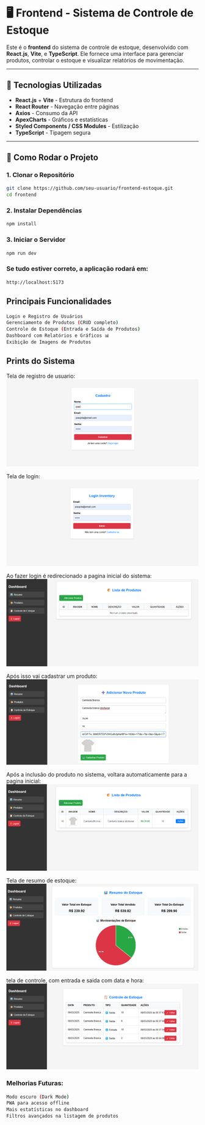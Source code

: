 # 🖥️ Frontend - Sistema de Controle de Estoque

Este é o **frontend** do sistema de controle de estoque, desenvolvido com **React.js**, **Vite**, e **TypeScript**. Ele fornece uma interface para gerenciar produtos, controlar o estoque e visualizar relatórios de movimentação.

---

## 🚀 **Tecnologias Utilizadas**
- **React.js** + **Vite** - Estrutura do frontend
- **React Router** - Navegação entre páginas
- **Axios** - Consumo da API
- **ApexCharts** - Gráficos e estatísticas
- **Styled Components / CSS Modules** - Estilização
- **TypeScript** - Tipagem segura

---

## 📌 **Como Rodar o Projeto**

### **1. Clonar o Repositório**
```sh
git clone https://github.com/seu-usuario/frontend-estoque.git
cd frontend
```
### **2. Instalar Dependências**
```sh
npm install
```

### **3. Iniciar o Servidor**
```sh
npm run dev
```

### **Se tudo estiver correto, a aplicação rodará em:**
```sh
http://localhost:5173

```

## Principais Funcionalidades

```sh
Login e Registro de Usuários
Gerenciamento de Produtos (CRUD completo)
Controle de Estoque (Entrada e Saída de Produtos)
Dashboard com Relatórios e Gráficos 📊
Exibição de Imagens de Produtos
```

##  Prints do Sistema
Tela de registro de usuario:
![alt text](<src/assets/cadastro.png>)

Tela de login:
![alt text](<src/assets/login.png>)

Ao fazer login é redirecionado a pagina inicial do sistema:
![alt text](<src/assets/produtoVazio.png>)

Após isso vai cadastrar um produto:
![alt text](<src/assets/adicionaProduto.png>)

Após a inclusão do produto no sistema, voltara automaticamente para a pagina inicial:
![alt text](<src/assets/listaProduto.png>)

Tela de resumo de estoque:
![alt text](<src/assets/resumo.png>)

tela de controle, com entrada e saida com data e hora:
![alt text](<src/assets/controleEstoque.png>)

### **Melhorias Futuras:**
```sh
Modo escuro (Dark Mode) 
PWA para acesso offline 
Mais estatísticas no dashboard 
Filtros avançados na listagem de produtos 

```